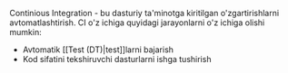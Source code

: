 Continious Integration - bu dasturiy ta'minotga kiritilgan o'zgartirishlarni avtomatlashtirish.
CI o'z ichiga quyidagi jarayonlarni o'z ichiga olishi mumkin:
- Avtomatik [[Test (DT)|test]]larni bajarish
- Kod sifatini tekshiruvchi dasturlarni ishga tushirish